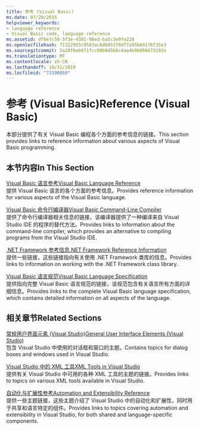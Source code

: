 ```yaml
---
title: 参考 (Visual Basic)
ms.date: 07/20/2015
helpviewer_keywords:
- language reference
- Visual Basic code, language reference
ms.assetid: df6e7c50-5f3e-4381-98ed-ba5c3e9fe228
ms.openlocfilehash: 71322955c9583ac6d045370df7a95b69176f35e3
ms.sourcegitcommit: 5a28f8eb071fcc09b045b0c4ae4b96898673192e
ms.translationtype: MT
ms.contentlocale: zh-CN
ms.lasthandoff: 10/31/2019
ms.locfileid: "73198059"
---
```

# <a name="reference-visual-basic"></a><span data-ttu-id="90bfa-102">参考 (Visual Basic)</span><span class="sxs-lookup"><span data-stu-id="90bfa-102">Reference (Visual Basic)</span></span>
<span data-ttu-id="90bfa-103">本部分提供了有关 Visual Basic 编程各个方面的参考信息的链接。</span><span class="sxs-lookup"><span data-stu-id="90bfa-103">This section provides links to reference information about various aspects of Visual Basic programming.</span></span>  
  
## <a name="in-this-section"></a><span data-ttu-id="90bfa-104">本节内容</span><span class="sxs-lookup"><span data-stu-id="90bfa-104">In This Section</span></span>  
 [<span data-ttu-id="90bfa-105">Visual Basic 语言参考</span><span class="sxs-lookup"><span data-stu-id="90bfa-105">Visual Basic Language Reference</span></span>](../../visual-basic/language-reference/index.md)  
 <span data-ttu-id="90bfa-106">提供 Visual Basic 语言的各个方面的参考信息。</span><span class="sxs-lookup"><span data-stu-id="90bfa-106">Provides reference information for various aspects of the Visual Basic language.</span></span>  
  
 [<span data-ttu-id="90bfa-107">Visual Basic 命令行编译器</span><span class="sxs-lookup"><span data-stu-id="90bfa-107">Visual Basic Command-Line Compiler</span></span>](../../visual-basic/reference/command-line-compiler/index.md)  
 <span data-ttu-id="90bfa-108">提供了命令行编译器相关信息的链接，该编译器提供了一种编译来自 Visual Studio IDE 的程序的替代方法。</span><span class="sxs-lookup"><span data-stu-id="90bfa-108">Provides links to information about the command-line compiler, which provides an alternative to compiling programs from the Visual Studio IDE.</span></span>  
  
 [<span data-ttu-id="90bfa-109">.NET Framework 参考信息</span><span class="sxs-lookup"><span data-stu-id="90bfa-109">.NET Framework Reference Information</span></span>](../../visual-basic/reference/net-framework-reference-information.md)  
 <span data-ttu-id="90bfa-110">提供一些链接，这些链接指向有关使用 .NET Framework 类库的信息。</span><span class="sxs-lookup"><span data-stu-id="90bfa-110">Provides links to information on working with the .NET Framework class library.</span></span>  
  
 [<span data-ttu-id="90bfa-111">Visual Basic 语言规范</span><span class="sxs-lookup"><span data-stu-id="90bfa-111">Visual Basic Language Specification</span></span>](../../visual-basic/reference/language-specification/index.md)  
 <span data-ttu-id="90bfa-112">提供指向完整 Visual Basic 语言规范的链接，该规范包含有关语言所有方面的详细信息。</span><span class="sxs-lookup"><span data-stu-id="90bfa-112">Provides links to the complete Visual Basic language specification, which contains detailed information on all aspects of the language.</span></span>  
  
## <a name="related-sections"></a><span data-ttu-id="90bfa-113">相关章节</span><span class="sxs-lookup"><span data-stu-id="90bfa-113">Related Sections</span></span>  
 [<span data-ttu-id="90bfa-114">常规用户界面元素 (Visual Studio)</span><span class="sxs-lookup"><span data-stu-id="90bfa-114">General User Interface Elements (Visual Studio)</span></span>](/visualstudio/ide/reference/general-user-interface-elements-visual-studio)  
 <span data-ttu-id="90bfa-115">包含 Visual Studio 中使用的对话框和窗口的主题。</span><span class="sxs-lookup"><span data-stu-id="90bfa-115">Contains topics for dialog boxes and windows used in Visual Studio.</span></span>  
  
 [<span data-ttu-id="90bfa-116">Visual Studio 中的 XML 工具</span><span class="sxs-lookup"><span data-stu-id="90bfa-116">XML Tools in Visual Studio</span></span>](/visualstudio/xml-tools/xml-tools-in-visual-studio)  
 <span data-ttu-id="90bfa-117">提供有关 Visual Studio 中可用的各种 XML 工具的主题的链接。</span><span class="sxs-lookup"><span data-stu-id="90bfa-117">Provides links to topics on various XML tools available in Visual Studio.</span></span>  
  
 [<span data-ttu-id="90bfa-118">自动化与扩展性参考</span><span class="sxs-lookup"><span data-stu-id="90bfa-118">Automation and Extensibility Reference</span></span>](/visualstudio/extensibility/extensibility-in-visual-studio?view=vs-2015)  
 <span data-ttu-id="90bfa-119">提供一些主题链接，这些主题介绍了 Visual Studio 中的自动化和扩展性，同时用于共享和语言特定的组件。</span><span class="sxs-lookup"><span data-stu-id="90bfa-119">Provides links to topics covering automation and extensibility in Visual Studio, for both shared and language-specific components.</span></span>
